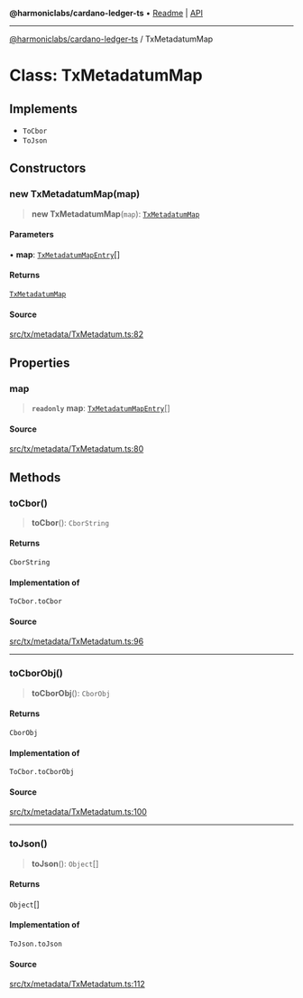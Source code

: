 **@harmoniclabs/cardano-ledger-ts** • [Readme](../README.md) \| [API](../globals.md)

***

[@harmoniclabs/cardano-ledger-ts](../README.md) / TxMetadatumMap

# Class: TxMetadatumMap

## Implements

- `ToCbor`
- `ToJson`

## Constructors

### new TxMetadatumMap(map)

> **new TxMetadatumMap**(`map`): [`TxMetadatumMap`](TxMetadatumMap.md)

#### Parameters

• **map**: [`TxMetadatumMapEntry`](../type-aliases/TxMetadatumMapEntry.md)[]

#### Returns

[`TxMetadatumMap`](TxMetadatumMap.md)

#### Source

[src/tx/metadata/TxMetadatum.ts:82](https://github.com/HarmonicLabs/cardano-ledger-ts/blob/d1659b0/src/tx/metadata/TxMetadatum.ts#L82)

## Properties

### map

> **`readonly`** **map**: [`TxMetadatumMapEntry`](../type-aliases/TxMetadatumMapEntry.md)[]

#### Source

[src/tx/metadata/TxMetadatum.ts:80](https://github.com/HarmonicLabs/cardano-ledger-ts/blob/d1659b0/src/tx/metadata/TxMetadatum.ts#L80)

## Methods

### toCbor()

> **toCbor**(): `CborString`

#### Returns

`CborString`

#### Implementation of

`ToCbor.toCbor`

#### Source

[src/tx/metadata/TxMetadatum.ts:96](https://github.com/HarmonicLabs/cardano-ledger-ts/blob/d1659b0/src/tx/metadata/TxMetadatum.ts#L96)

***

### toCborObj()

> **toCborObj**(): `CborObj`

#### Returns

`CborObj`

#### Implementation of

`ToCbor.toCborObj`

#### Source

[src/tx/metadata/TxMetadatum.ts:100](https://github.com/HarmonicLabs/cardano-ledger-ts/blob/d1659b0/src/tx/metadata/TxMetadatum.ts#L100)

***

### toJson()

> **toJson**(): `Object`[]

#### Returns

`Object`[]

#### Implementation of

`ToJson.toJson`

#### Source

[src/tx/metadata/TxMetadatum.ts:112](https://github.com/HarmonicLabs/cardano-ledger-ts/blob/d1659b0/src/tx/metadata/TxMetadatum.ts#L112)
